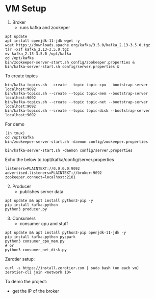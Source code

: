 # VM Setup
1. Broker
	- runs kafka and zookeper
```
apt update
apt install openjdk-11-jdk wget -y
wget https://downloads.apache.org/kafka/3.5.0/kafka_2.13-3.5.0.tgz
tar -xzf kafka_2.13-3.5.0.tgz
mv kafka_2.13-3.5.0 /opt/kafka
cd /opt/kafka
bin/zookeeper-server-start.sh config/zookeeper.properties &
bin/kafka-server-start.sh config/server.properties &
```

To create topics
```
bin/kafka-topics.sh --create --topic topic-cpu --bootstrap-server localhost:9092
bin/kafka-topics.sh --create --topic topic-mem --bootstrap-server localhost:9092
bin/kafka-topics.sh --create --topic topic-net --bootstrap-server localhost:9092
bin/kafka-topics.sh --create --topic topic-disk --bootstrap-server localhost:9092
```

For demo
```
(in tmux)
cd /opt/kafka
bin/zookeeper-server-start.sh -daemon config/zookeeper.properties

bin/kafka-server-start.sh -daemon config/server.properties
```

Echo the below to /opt/kafka/config/server.properties
```
listeners=PLAINTEXT://0.0.0.0:9092
advertised.listeners=PLAINTEXT://broker:9092
zookeeper.connect=localhost:2181
```

2. Producer
	- publishes server data
```
apt update && apt install python3-pip -y
pip install kafka-python
python3 producer.py
```

3. Consumers
	- consumer cpu and stuff
```
apt update && apt install python3-pip openjdk-11-jdk -y
pip install kafka-python pyspark 
python3 consumer_cpu_mem.py
# or
python3 consumer_net_disk.py
```

Zerotier setup:
```
curl -s https://install.zerotier.com | sudo bash (on each vm)
zerotier-cli join <network ID>
```

To demo the project:
- get the IP of the broker
